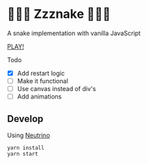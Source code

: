 # 🐍🐍🐍 Zzznake 🐍🐍🐍

A snake implementation with vanilla JavaScript

[PLAY!](http://zzznake.surge.sh/)

Todo
* [x] Add restart logic
* [ ] Make it functional
* [ ] Use canvas instead of div's
* [ ] Add animations

## Develop

Using [Neutrino](neutrino.js.org)

```
yarn install
yarn start
```